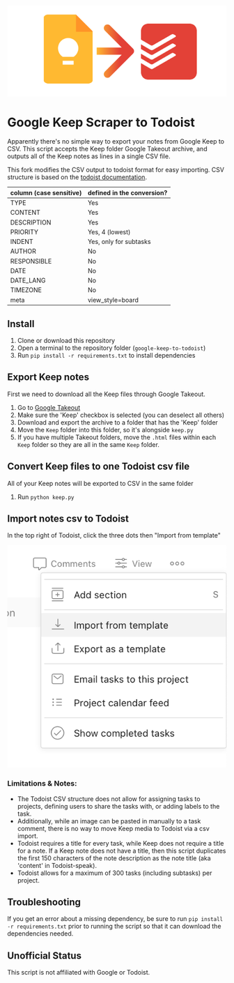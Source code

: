 ![](img/keep-todoist.png)

# Google Keep Scraper to Todoist
Apparently there's no simple way to export your notes from Google Keep to CSV. 
This script accepts the Keep folder Google Takeout archive, and outputs all of the Keep notes as lines in a 
single CSV file.

This fork modifies the CSV output to todoist format for easy importing. CSV structure is based on the [todoist documentation](https://todoist.com/help/articles/how-to-format-your-csv-file-so-you-can-import-it-into-todoist).   

| column  (case sensitive)| defined in the conversion? |
| --- | --- |
| TYPE | Yes |
| CONTENT | Yes |
| DESCRIPTION | Yes |
| PRIORITY | Yes, 4 (lowest) |
| INDENT | Yes, only for subtasks |
| AUTHOR | No |
| RESPONSIBLE | No |
| DATE | No |
| DATE_LANG | No |
| TIMEZONE | No |
| meta | view_style=board |

## Install
1. Clone or download this repository
1. Open a terminal to the repository folder (`google-keep-to-todoist`)
1. Run `pip install -r requirements.txt` to install dependencies

## Export Keep notes
First we need to download all the Keep files through Google Takeout.
1. Go to [Google Takeout](https://takeout.google.com/settings/takeout)
2. Make sure the 'Keep' checkbox is selected (you can deselect all others)
3. Download and export the archive to a folder that has the 'Keep' folder
4. Move the `Keep` folder into this folder, so it's alongside `keep.py`
5. If you have multiple Takeout folders, move the `.html` files within each `Keep` folder so they are all in the same `Keep` folder.   

## Convert Keep files to one Todoist csv file
All of your Keep notes will be exported to CSV in the same folder
1. Run `python keep.py`

## Import notes csv to Todoist

In the top right of Todoist, click the three dots then "Import from template"

![Import](img/import.png)

### Limitations & Notes:
* The Todoist CSV structure does not allow for assigning tasks to projects, defining users to share the tasks with, or adding labels to the task.
* Additionally, while an image can be pasted in manually to a task comment, there is no way to move Keep media to Todoist via a csv import.   
* Todoist requires a title for every task, while Keep does not require a title for a note. If a Keep note does not have a title, then this script duplicates the first 150 characters of the note description as the note title (aka 'content' in Todoist-speak).
* Todoist allows for a maximum of 300 tasks (including subtasks) per project. 


## Troubleshooting
If you get an error about a missing dependency, be sure to run `pip install -r requirements.txt` prior to running the script so that it can download the dependencies needed.

## Unofficial Status
This script is not affiliated with Google or Todoist. 
